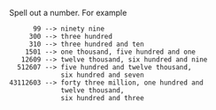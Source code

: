 Spell out a number. For example

          99 --> ninety nine
         300 --> three hundred
         310 --> three hundred and ten
        1501 --> one thousand, five hundred and one
       12609 --> twelve thousand, six hundred and nine
      512607 --> five hundred and twelve thousand,
                 six hundred and seven
    43112603 --> forty three million, one hundred and
                 twelve thousand,
                 six hundred and three